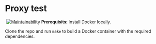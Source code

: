 # Proxy test
[![<Proxy>](https://circleci.com/gh/stabenfeldt/proxy.svg?style=svg)](<https://app.circleci.com/pipelines/github/stabenfeldt/proxy>)
[![Maintainability](https://api.codeclimate.com/v1/badges/592780715f27fc690a9e/maintainability)](https://codeclimate.com/github/stabenfeldt/proxy/maintainability)
**Prerequisits**: Install Docker locally.

Clone the repo and run `make` to build a Docker container with the required dependencies.

